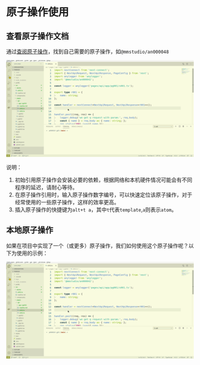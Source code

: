 # 原子操作使用

## 查看原子操作文档

通过[查阅原子操作](../../index)，找到自己需要的原子操作，如`@mmstudio/an000048`

![insert atom](./imgs/insertatom.gif)

说明：

1. 初始引用原子操作会安装必要的依赖，根据网络和本机硬件情况可能会有不同程序的延迟，请耐心等待。
1. 在原子操作引用时，输入原子操作数字编号，可以快速定位该原子操作，对于经常使用的一些原子操作，这样的效率更高。
1. 插入原子操作的快捷键为`alt+t a`，其中`t`代表`template`,`a`则表示`atom`。

## 本地原子操作

如果在项目中实现了一个（或更多）原子操作，我们如何使用这个原子操作呢？以下为使用的示例：

![insert local atom](./imgs/insertatom.gif)

